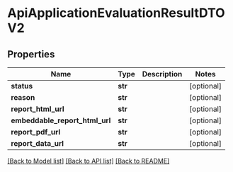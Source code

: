 # ApiApplicationEvaluationResultDTOV2

## Properties
Name | Type | Description | Notes
------------ | ------------- | ------------- | -------------
**status** | **str** |  | [optional] 
**reason** | **str** |  | [optional] 
**report_html_url** | **str** |  | [optional] 
**embeddable_report_html_url** | **str** |  | [optional] 
**report_pdf_url** | **str** |  | [optional] 
**report_data_url** | **str** |  | [optional] 

[[Back to Model list]](../README.md#documentation-for-models) [[Back to API list]](../README.md#documentation-for-api-endpoints) [[Back to README]](../README.md)

